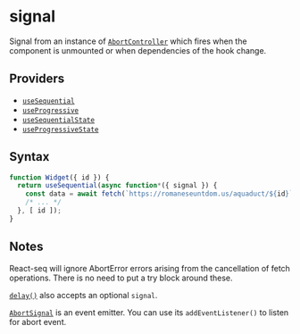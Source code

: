 # signal

Signal from an instance of [`AbortController`](https://developer.mozilla.org/en-US/docs/Web/API/AbortController/signal)
which fires when the component is unmounted or when dependencies of the hook change.

## Providers

* [`useSequential`](useSequential.md)
* [`useProgressive`](useProgressive.md)
* [`useSequentialState`](useSequentialState.md)
* [`useProgressiveState`](useProgressiveState.md)

## Syntax

```js
function Widget({ id }) {
  return useSequential(async function*({ signal }) {
    const data = await fetch(`https://romaneseuntdom.us/aquaduct/${id}`, { signal });
    /* ... */
  }, [ id ]);
}
```

## Notes

React-seq will ignore AbortError errors arising from the cancellation of fetch operations. There is no need to put
a try block around these.

[`delay()`](delay.md) also accepts an optional `signal`.

[`AbortSignal`](https://developer.mozilla.org/en-US/docs/Web/API/AbortSignal) is an event emitter. You can use its `addEventListener()` to listen for abort event.
